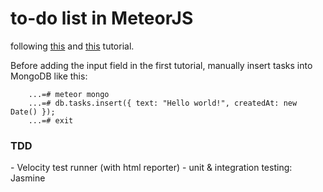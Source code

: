 <h1>to-do list in MeteorJS</h1>

following <a href="https://www.meteor.com/try">this</a> and <a href="https://semaphoreci.com/blog/2014/11/19/meteorjs-getting-started.html">this</a> tutorial.


Before adding the input field in the first tutorial, manually insert tasks into MongoDB like this:

~~~~
	...=# meteor mongo
	...=# db.tasks.insert({ text: "Hello world!", createdAt: new Date() });
	...=# exit
~~~~

<h3>TDD</h3>
- Velocity test runner (with html reporter) 
- unit & integration testing: Jasmine